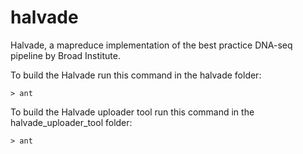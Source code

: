 halvade
=======

Halvade, a mapreduce implementation of the best practice DNA-seq pipeline by Broad Institute.

To build the Halvade run this command in the halvade folder:

`> ant` 

To build the Halvade uploader tool run this command in the halvade_uploader_tool folder:

`> ant`
